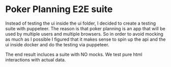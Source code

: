 # Poker Planning E2E suite

Instead of testing the ui inside the ui folder, I decided to create a testing suite with puppeteer. The reason is that poker planning is an app that will be used by multiple users and multiple browsers. So in order to avoid mocking as much as I possible I figured that it makes sense to spin up the api and the ui inside docker and do the testing via puppeteer.

The end result incluces a suite with NO mocks. We test pure html interactions with actual data.